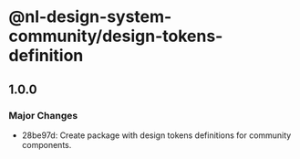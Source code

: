 # @nl-design-system-community/design-tokens-definition

## 1.0.0

### Major Changes

- 28be97d: Create package with design tokens definitions for community components.

